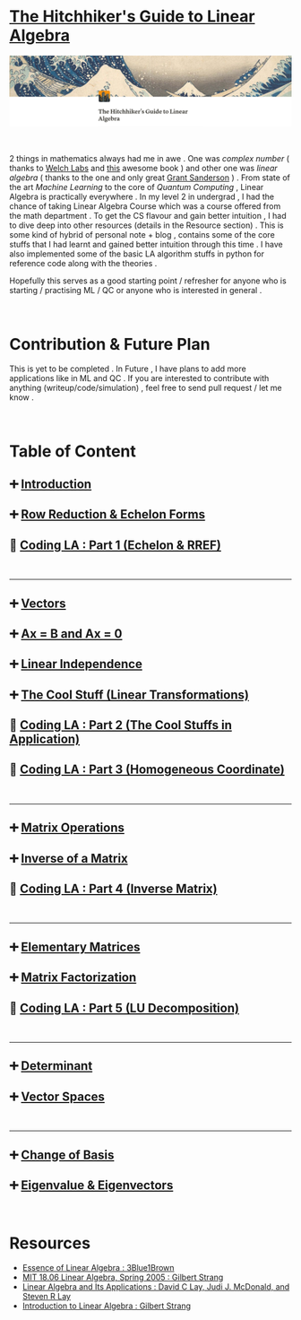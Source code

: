 # [**The Hitchhiker's Guide to Linear Algebra**](https://www.notion.so/The-Hitchhiker-s-Guide-to-Linear-Algebra-25d07ed3ae3344468fa8faaae9c82fc7)
 
![](home.PNG)

&nbsp;

2 things in mathematics always had me in awe . One was _complex number_ ( thanks to [Welch Labs](https://youtube.com/playlist?list=PLiaHhY2iBX9g6KIvZ_703G3KJXapKkNaF) and [this](https://press.princeton.edu/books/paperback/9780691169248/an-imaginary-tale) awesome book ) and other one was _linear algebra_ ( thanks to the one and only great [Grant Sanderson](https://youtube.com/playlist?list=PLZHQObOWTQDPD3MizzM2xVFitgF8hE_ab) ) . From state of the art _Machine Learning_ to the core of _Quantum Computing_ , Linear Algebra is practically everywhere . In my level 2 in undergrad , I had the chance of taking Linear Algebra Course which was a course offered from the math department . To get the CS flavour and gain better intuition , I had to dive deep into other resources (details in the Resource section) . This is some kind of hybrid of personal note + blog , contains some of the core stuffs that I had learnt and gained better intuition through this time . I have also implemented some of the basic LA algorithm stuffs in python for reference code along with the theories .

Hopefully this serves as a good starting point / refresher for anyone who is starting / practising ML / QC or anyone who is interested in general .

&nbsp;

# **Contribution & Future Plan**

This is yet to be completed . In Future , I have plans to add more applications like in ML and QC . If you are interested to contribute with anything (writeup/code/simulation) , feel free to send pull request / let me know .

&nbsp;

# **Table of Content**


## ➕ [Introduction](https://www.notion.so/Introduction-a4092131b794423aa27038cf9fb7d120)

## ➕ [Row Reduction & Echelon Forms](https://www.notion.so/Row-Reduction-Echelon-Forms-8a331eca1c4f476e9af3237d84162306)

## 🧐 [Coding LA : Part 1 (Echelon & RREF)](https://www.notion.so/Coding-LA-Part-1-Echelon-RREF-bb4ed11a9cee45d0afdf854e5ec6b78f)

&nbsp;

---

## ➕ [Vectors](https://www.notion.so/Vectors-e79564b225a04691a75fb04606bbaff4)

## ➕ [Ax = B and Ax = 0](https://www.notion.so/Ax-B-and-Ax-0-138a8c862d5e415a981a9e2559e7bc01)

## ➕ [Linear Independence](https://www.notion.so/Linear-Independence-645683e79e454ecf8396b3d5a5432712)

## ➕ [The Cool Stuff (Linear Transformations)](https://www.notion.so/The-Cool-Stuff-Linear-Transformations-2a034ca510314f71abb555fd14a78f91)

## 🧐 [Coding LA : Part 2 (The Cool Stuffs in Application)](https://www.notion.so/Coding-LA-Part-2-The-Cool-Stuffs-in-Application-61b9dedc031b48c9b68e58acef0e3cb1)

## 🧐 [Coding LA : Part 3 (Homogeneous Coordinate)](https://www.notion.so/Coding-LA-Part-3-Homogeneous-Coordinate-072633b36466478d805413b0c10f975b)

&nbsp;

---

## ➕ [Matrix Operations](https://www.notion.so/Matrix-Operations-d4d2074591b7434bbcbc4dbdd4d96612)

## ➕ [Inverse of a Matrix](https://www.notion.so/Inverse-of-a-Matrix-0abaf212388c4002b92305c55aa7c031)

## 🧐 [Coding LA : Part 4 (Inverse Matrix)](https://www.notion.so/Coding-LA-Part-4-Inverse-Matrix-dedef7c20b01417e84e6c04964e25eb2)

&nbsp;

---

## ➕ [Elementary Matrices](https://www.notion.so/Elementary-Matrices-630288049c02453cab88270807436f23)

## ➕ [Matrix Factorization](https://www.notion.so/Matrix-Factorization-965dd45b4ff6468c8bf5be16f486e204)

## 🧐 [Coding LA : Part 5 (LU Decomposition)](https://www.notion.so/Coding-LA-Part-5-LU-Decomposition-2f83c8902912403f8c55b461a0ab71c9)

&nbsp;

---

## ➕ [Determinant](https://www.notion.so/Determinant-47b784f28190412e834632451e835655)

## ➕ [Vector Spaces](https://www.notion.so/Vector-Spaces-6cd1f0443fb34293a35bd14c8ea76d07)

&nbsp;

---

## ➕ [Change of Basis](https://www.notion.so/Vector-Spaces-6cd1f0443fb34293a35bd14c8ea76d07)

## ➕ [Eigenvalue & Eigenvectors](https://www.notion.so/Eigenvalue-Eigenvectors-d79751c45596442d9f6f9e572d8b2ec8)

&nbsp;

# **Resources**

- [Essence of Linear Algebra : 3Blue1Brown](https://youtube.com/playlist?list=PLZHQObOWTQDPD3MizzM2xVFitgF8hE_ab)
- [MIT 18.06 Linear Algebra, Spring 2005 : Gilbert Strang](https://youtube.com/playlist?list=PLE7DDD91010BC51F8)
- [Linear Algebra and Its Applications : David C Lay, Judi J. McDonald, and Steven R Lay](https://math.berkeley.edu/~yonah/files/Linear%20Algebra.pdf)
- [Introduction to Linear Algebra : Gilbert Strang](https://math.mit.edu/~gs/linearalgebra/)